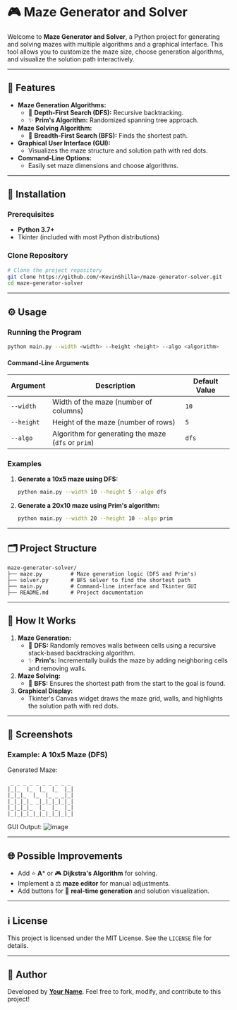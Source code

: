 # 🎮 Maze Generator and Solver

Welcome to **Maze Generator and Solver**, a Python project for generating and solving mazes with multiple algorithms and a graphical interface. This tool allows you to customize the maze size, choose generation algorithms, and visualize the solution path interactively.

---

## 🔘 Features

- **Maze Generation Algorithms:**
  - 🔄 **Depth-First Search (DFS):** Recursive backtracking.
  - ✨ **Prim's Algorithm:** Randomized spanning tree approach.
- **Maze Solving Algorithm:**
  - 🔀 **Breadth-First Search (BFS):** Finds the shortest path.
- **Graphical User Interface (GUI):**
  - Visualizes the maze structure and solution path with red dots.
- **Command-Line Options:**
  - Easily set maze dimensions and choose algorithms.

---

## 🔧 Installation

### Prerequisites

- **Python 3.7+**
- Tkinter (included with most Python distributions)

### Clone Repository

```bash
# Clone the project repository
git clone https://github.com/<KevinShilla>/maze-generator-solver.git
cd maze-generator-solver
```

---

## ⚙️ Usage

### Running the Program

```bash
python main.py --width <width> --height <height> --algo <algorithm>
```

#### Command-Line Arguments

| Argument         | Description                                   | Default Value |
|------------------|-----------------------------------------------|---------------|
| `--width`        | Width of the maze (number of columns)         | `10`          |
| `--height`       | Height of the maze (number of rows)           | `5`           |
| `--algo`         | Algorithm for generating the maze (`dfs` or `prim`) | `dfs`         |

### Examples

1. **Generate a 10x5 maze using DFS:**
   ```bash
   python main.py --width 10 --height 5 --algo dfs
   ```

2. **Generate a 20x10 maze using Prim's algorithm:**
   ```bash
   python main.py --width 20 --height 10 --algo prim
   ```

---

## 🗂️ Project Structure

```plaintext
maze-generator-solver/
├── maze.py         # Maze generation logic (DFS and Prim's)
├── solver.py       # BFS solver to find the shortest path
├── main.py         # Command-line interface and Tkinter GUI
├── README.md       # Project documentation
```

---

## 🤖 How It Works

1. **Maze Generation:**
   - 🔄 **DFS:** Randomly removes walls between cells using a recursive stack-based backtracking algorithm.
   - ✨ **Prim's:** Incrementally builds the maze by adding neighboring cells and removing walls.
2. **Maze Solving:**
   - 🔀 **BFS:** Ensures the shortest path from the start to the goal is found.
3. **Graphical Display:**
   - Tkinter's Canvas widget draws the maze grid, walls, and highlights the solution path with red dots.

---

## 🎨 Screenshots

### Example: A 10x5 Maze (DFS)

Generated Maze:

```
 _ _ _ _ _ _ _ _ _ _
|_|_  |_  |_  |_  |_|
|_|_|_  |_  |_ _ _|_|
|_|_|_|_ _|_|_|_|_|_|
|_|_|_|_  |_  |_  |_|
|_|_|_|_|_|_|_|_|_|_|
```

GUI Output:
![image](https://github.com/user-attachments/assets/20290846-1f09-4a00-9e5d-e10ce685a99d)


---

## 🌐 Possible Improvements

- Add ⭐ **A*** or 🎮 **Dijkstra's Algorithm** for solving.
- Implement a ⚖️ **maze editor** for manual adjustments.
- Add buttons for 🔄 **real-time generation** and solution visualization.

---

## ℹ️ License

This project is licensed under the MIT License. See the `LICENSE` file for details.

---

## 👤 Author

Developed by **[Your Name](https://github.com/<your-username>)**. Feel free to fork, modify, and contribute to this project!

